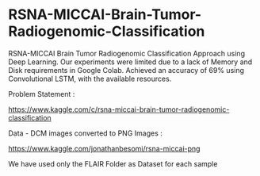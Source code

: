 # RSNA-MICCAI-Brain-Tumor-Radiogenomic-Classification
RSNA-MICCAI Brain Tumor Radiogenomic Classification Approach using Deep Learning. Our experiments were limited due to a lack of Memory and Disk requirements in Google Colab. Achieved an accuracy of 69% using Convolutional LSTM, with the available resources.

Problem Statement :

https://www.kaggle.com/c/rsna-miccai-brain-tumor-radiogenomic-classification

Data - DCM images converted to PNG Images :

https://www.kaggle.com/jonathanbesomi/rsna-miccai-png

We have used only the FLAIR Folder as Dataset for each sample
